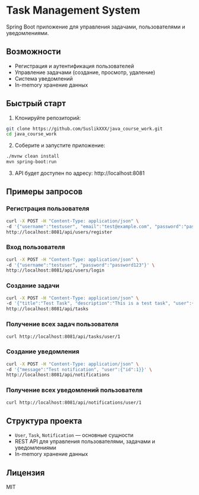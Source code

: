 # Task Management System

Spring Boot приложение для управления задачами, пользователями и уведомлениями.

## Возможности

* Регистрация и аутентификация пользователей
* Управление задачами (создание, просмотр, удаление)
* Система уведомлений
* In-memory хранение данных

## Быстрый старт

1. Клонируйте репозиторий:
```bash
git clone https://github.com/SuslikXXX/java_course_work.git
cd java_course_work
```

2. Соберите и запустите приложение:
```bash
./mvnw clean install
mvn spring-boot:run
```

3. API будет доступен по адресу: http://localhost:8081

## Примеры запросов

### Регистрация пользователя
```bash
curl -X POST -H "Content-Type: application/json" \
-d '{"username":"testuser", "email":"test@example.com", "password":"password123"}' \
http://localhost:8081/api/users/register
```

### Вход пользователя
```bash
curl -X POST -H "Content-Type: application/json" \
-d '{"username":"testuser", "password":"password123"}' \
http://localhost:8081/api/users/login
```

### Создание задачи
```bash
curl -X POST -H "Content-Type: application/json" \
-d '{"title":"Test Task", "description":"This is a test task", "user":{"id":1}}' \
http://localhost:8081/api/tasks
```

### Получение всех задач пользователя
```bash
curl http://localhost:8081/api/tasks/user/1
```

### Создание уведомления
```bash
curl -X POST -H "Content-Type: application/json" \
-d '{"message":"Test notification", "user":{"id":1}}' \
http://localhost:8081/api/notifications
```

### Получение всех уведомлений пользователя
```bash
curl http://localhost:8081/api/notifications/user/1
```

## Структура проекта

* `User`, `Task`, `Notification` — основные сущности
* REST API для управления пользователями, задачами и уведомлениями
* In-memory хранение данных

## Лицензия

MIT 